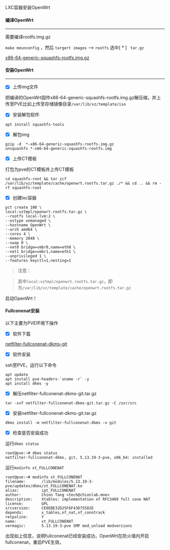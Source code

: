 LXC容器安装OpenWrt



#### 编译OpenWrt

---

需要编译rootfs.img.gz

`make meunconfig` ，然后 `targert images` --> `rootfs` 选中[ * ] ` tar.gz`

[x86-64-generic-squashfs-rootfs.img.gz](https://github.com/roacn/build-actions/releases/download/20220202130842/5.10.95-Lede-x86-64-generic-squashfs-rootfs.img.gz)



#### 安装OpenWrt

---

- [x] 上传img文件

把编译的OpenWrt固件x86-64-generic-squashfs-rootfs.img.gz解压缩，并上传至PVE比如上传至存储镜像目录`/var/lib/vz/template/iso`


- [x] 安装解包软件

```
apt install squashfs-tools
```


- [x] 解包img

```shell
gzip -d  *-x86-64-generic-squashfs-rootfs.img.gz
unsquashfs *-x86-64-generic-squashfs-rootfs.img
```


- [x] 上传CT模板

打包为pve的CT模板并上传CT模板

```shell
cd squashfs-root && tar zcf /var/lib/vz/template/cache/openwrt.rootfs.tar.gz ./* && cd .. && rm -rf squashfs-root
```



- [x] 创建lxc容器

```shell
pct create 100 \
local:vztmpl/openwrt.rootfs.tar.gz \
--rootfs local-lvm:2 \
--ostype unmanaged \
--hostname OpenWrt \
--arch amd64 \
--cores 4 \
--memory 2048 \
--swap 0 \
--net0 bridge=vmbr0,name=eth0 \
--net1 bridge=vmbr1,name=eth1 \
--unprivileged 1 \
--features keyctl=1,nesting=1
```

> 注意：

> 其中`local:vztmpl/openwrt.rootfs.tar.gz`，即为`/var/lib/vz/template/cache/openwrt.rootfs.tar.gz`



启动OpenWrt！



#### Fullconenat安装



以下主要为PVE环境下操作



- [x] 软件下载

[netfilter-fullconenat-dkms-git](https://github.com/roacn/myFavorites/blob/main/PVE/lxc%E5%AE%B9%E5%99%A8/netfilter-fullconenat-dkms-git.tar.gz)



- [x] 软件安装

ssh至PVE，运行以下命令

```shell
apt update
apt install pve-headers-`uname -r` -y
apt install dkms -y
```



- [x] 解压netfilter-fullconenat-dkms-git.tar.gz

```shell
tar -xvf netfilter-fullconenat-dkms-git.tar.gz -C /usr/src
```



- [x] 安装netfilter-fullconenat-dkms-git.tar.gz

```shell
dkms install -m netfilter-fullconenat-dkms -v git
```



- [x] 检查是否安装成功

运行`dkms status`

```shell
root@pve:~# dkms status
netfilter-fullconenat-dkms, git, 5.13.19-3-pve, x86_64: installed
```

运行`modinfo xt_FULLCONENAT`

```shell
root@pve:~# modinfo xt_FULLCONENAT
filename:       /lib/modules/5.13.19-3-pve/updates/dkms/xt_FULLCONENAT.ko
alias:          ipt_FULLCONENAT
author:         Chion Tang <tech@chionlab.moe>
description:    Xtables: implementation of RFC3489 full cone NAT
license:        GPL
srcversion:     CE0EBE32D25F6F43D755D2E
depends:        x_tables,nf_nat,nf_conntrack
retpoline:      Y
name:           xt_FULLCONENAT
vermagic:       5.13.19-3-pve SMP mod_unload modversions 
```

出现如上信息，说明fullconenat已经安装成功，OpenWrt在防火墙内开启fullconenat，重启PVE生效。
